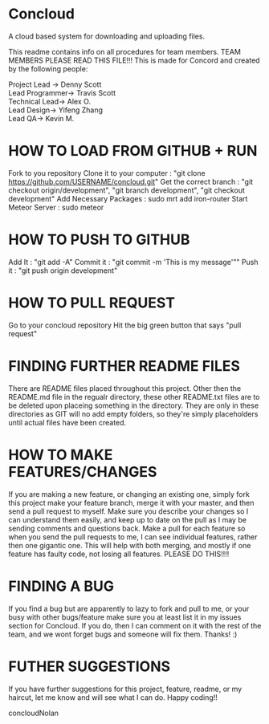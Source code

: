 Concloud
========

A cloud based system for downloading and uploading files.

This readme contains info on all procedures for team members.  TEAM MEMBERS PLEASE READ THIS FILE!!!
This is made for Concord and created by the following people:

Project Lead -> Denny Scott									
Lead Programmer-> Travis Scott								
Technical Lead-> Alex O.								
Lead Design-> Yifeng Zhang								
Lead QA-> Kevin M.

HOW TO LOAD FROM GITHUB + RUN
================================
Fork to you repository
Clone it to your computer : "git clone https://github.com/USERNAME/concloud.git"
Get the correct branch : "git checkout origin/development", "git branch development", "git checkout development"
Add Necessary Packages : sudo mrt add iron-router
Start Meteor Server : sudo meteor

HOW TO PUSH TO GITHUB
=================================
Add It : "git add -A"
Commit it : "git commit -m 'This is my message'""
Push it : "git push origin development"


HOW TO PULL REQUEST
==================================
Go to your concloud repository
Hit the big green button that says "pull request"


FINDING FURTHER README FILES
================================							

There are README files placed throughout this project.  Other then the README.md file in the regualr directory, these other README.txt files are to be deleted upon placeing something in the directory.  They are only in these directories as GIT will no add empty folders, so they're simply placeholders until actual files have been created.

HOW TO MAKE FEATURES/CHANGES
==================================

If you are making a new feature, or changing an existing one, simply fork this project make your feature branch, merge it with your master, and then send a pull request to myself.  Make sure you describe your changes so I can understand them easily, and keep up to date on the pull as I may be sending comments and questions back.  Make a pull for each feature so when you send the pull requests to me, I can see individual features, rather then one gigantic one. This will help with both merging, and mostly if one feature has faulty code, not losing all features.  PLEASE DO THIS!!!!

FINDING A BUG
====================================

If you find a bug but are apparently to lazy to fork and pull to me, or your busy with other bugs/feature make sure you at least list it in my issues section for Concloud.  If you do, then I can comment on it with the rest of the team, and we wont forget bugs and someone will fix them.  Thanks! :)

FUTHER SUGGESTIONS
======================================

If you have further suggestions for this project, feature, readme, or my haircut, let me know and will see what I can do.  Happy coding!!

concloudNolan